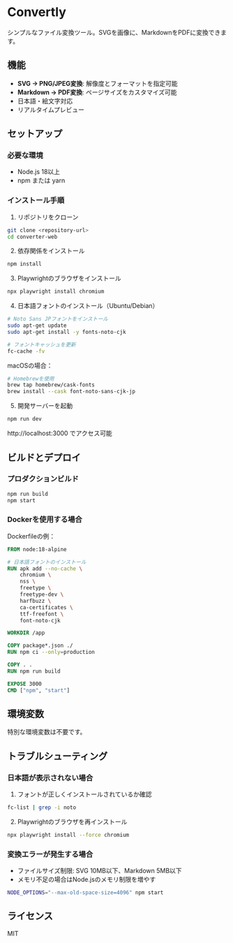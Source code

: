 # Convertly

シンプルなファイル変換ツール。SVGを画像に、MarkdownをPDFに変換できます。

## 機能

- **SVG → PNG/JPEG変換**: 解像度とフォーマットを指定可能
- **Markdown → PDF変換**: ページサイズをカスタマイズ可能
- 日本語・絵文字対応
- リアルタイムプレビュー

## セットアップ

### 必要な環境

- Node.js 18以上
- npm または yarn

### インストール手順

1. リポジトリをクローン
```bash
git clone <repository-url>
cd converter-web
```

2. 依存関係をインストール
```bash
npm install
```

3. Playwrightのブラウザをインストール
```bash
npx playwright install chromium
```

4. 日本語フォントのインストール（Ubuntu/Debian）
```bash
# Noto Sans JPフォントをインストール
sudo apt-get update
sudo apt-get install -y fonts-noto-cjk

# フォントキャッシュを更新
fc-cache -fv
```

macOSの場合：
```bash
# Homebrewを使用
brew tap homebrew/cask-fonts
brew install --cask font-noto-sans-cjk-jp
```

5. 開発サーバーを起動
```bash
npm run dev
```

http://localhost:3000 でアクセス可能

## ビルドとデプロイ

### プロダクションビルド
```bash
npm run build
npm start
```

### Dockerを使用する場合

Dockerfileの例：
```dockerfile
FROM node:18-alpine

# 日本語フォントのインストール
RUN apk add --no-cache \
    chromium \
    nss \
    freetype \
    freetype-dev \
    harfbuzz \
    ca-certificates \
    ttf-freefont \
    font-noto-cjk

WORKDIR /app

COPY package*.json ./
RUN npm ci --only=production

COPY . .
RUN npm run build

EXPOSE 3000
CMD ["npm", "start"]
```

## 環境変数

特別な環境変数は不要です。

## トラブルシューティング

### 日本語が表示されない場合

1. フォントが正しくインストールされているか確認
```bash
fc-list | grep -i noto
```

2. Playwrightのブラウザを再インストール
```bash
npx playwright install --force chromium
```

### 変換エラーが発生する場合

- ファイルサイズ制限: SVG 10MB以下、Markdown 5MB以下
- メモリ不足の場合はNode.jsのメモリ制限を増やす
```bash
NODE_OPTIONS="--max-old-space-size=4096" npm start
```

## ライセンス

MIT